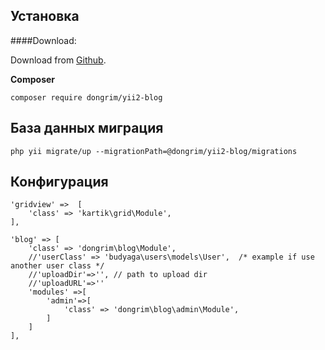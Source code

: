 Установка
------------

####Download:

Download from [Github](https://github.com/YaroslavFedan/yii2-multilanguage).

**Composer**
```
composer require dongrim/yii2-blog
```

База данных миграция
--------
```
php yii migrate/up --migrationPath=@dongrim/yii2-blog/migrations
```


Конфигурация
---------

```
'gridview' =>  [
    'class' => 'kartik\grid\Module',
],

'blog' => [
    'class' => 'dongrim\blog\Module',
    //'userClass' => 'budyaga\users\models\User',  /* example if use another user class */
    //'uploadDir'=>'', // path to upload dir
    //'uploadURL'=>''  
    'modules' =>[
        'admin'=>[
            'class' => 'dongrim\blog\admin\Module',
        ]
    ]
],

```
